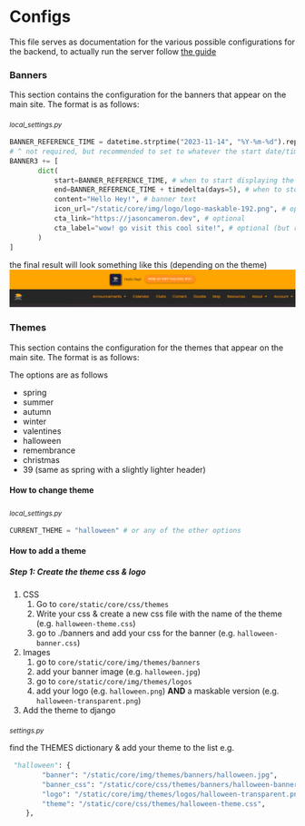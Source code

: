 # Configs
This file serves as documentation for the various possible configurations for the backend, to actually run the server follow [the guide](https://docs.maclyonsden.com/#running-locally)

### Banners

This section contains the configuration for the banners that appear on the main site. The format is as follows:

<sub>*local_settings.py*</sub>
```py
BANNER_REFERENCE_TIME = datetime.strptime("2023-11-14", "%Y-%m-%d").replace(tzinfo=timezone.utc)
# ^ not required, but recommended to set to whatever the start date/time
BANNER3 += [ 
       dict(
           start=BANNER_REFERENCE_TIME, # when to start displaying the banner
           end=BANNER_REFERENCE_TIME + timedelta(days=5), # when to stop displaying the banner (e.g. 5 days after start)
           content="Hello Hey!", # banner text
           icon_url="/static/core/img/logo/logo-maskable-192.png", # optional, displays an icon on the left of the banner
           cta_link="https://jasoncameron.dev", # optional 
           cta_label="wow! go visit this cool site!", # optional (but required if cta_link is present)
       )
]
``` 
the final result will look something like this (depending on the theme)
![img.png](images/banner-example.png)


### Themes
This section contains the configuration for the themes that appear on the main site. The format is as follows:

The options are as follows 
- spring
- summer
- autumn
- winter
- valentines
- halloween
- remembrance
- christmas
- 39 (same as spring with a slightly lighter header)

#### How to change theme
<sub>*local_settings.py*</sub>
```py
CURRENT_THEME = "halloween" # or any of the other options
```

#### How to add a theme

##### Step 1: Create the theme css & logo
1. CSS
   1. Go to `core/static/core/css/themes`
   2. Write your css & create a new css file with the name of the theme (e.g. `halloween-theme.css`) 
   3. go to ./banners and add your css for the banner (e.g. `halloween-banner.css`)
2. Images 
   1. go to `core/static/core/img/themes/banners`
   2. add your banner image (e.g. `halloween.jpg`)
   3. go to `core/static/core/img/themes/logos`
   4. add your logo (e.g. `halloween.png`) **AND** a maskable version (e.g. `halloween-transparent.png`)
3. Add the theme to django

<sub>*settings.py*</sub>

find the THEMES dictionary & add your theme to the list 
e.g.
```py
 "halloween": {
        "banner": "/static/core/img/themes/banners/halloween.jpg",
        "banner_css": "/static/core/css/themes/banners/halloween-banner.css",
        "logo": "/static/core/img/themes/logos/halloween-transparent.png",
        "theme": "/static/core/css/themes/halloween-theme.css",
    },
```
